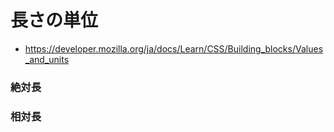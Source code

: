 # 長さの単位
- https://developer.mozilla.org/ja/docs/Learn/CSS/Building_blocks/Values_and_units

### 絶対長


### 相対長
